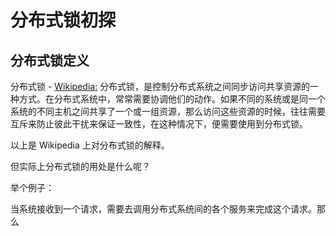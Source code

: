 # 分布式锁初探


## 分布式锁定义


分布式锁 - [Wikipedia:](https://zh.wikipedia.org/wiki/%E5%88%86%E5%B8%83%E5%BC%8F%E9%94%81)
分布式锁，是控制分布式系统之间同步访问共享资源的一种方式。在分布式系统中，常常需要协调他们的动作。如果不同的系统或是同一个系统的不同主机之间共享了一个或一组资源，那么访问这些资源的时候，往往需要互斥来防止彼此干扰来保证一致性，在这种情况下，便需要使用到分布式锁。


以上是 Wikipedia 上对分布式锁的解释。


但实际上分布式锁的用处是什么呢？


举个例子：

当系统接收到一个请求，需要去调用分布式系统间的各个服务来完成这个请求。那么


